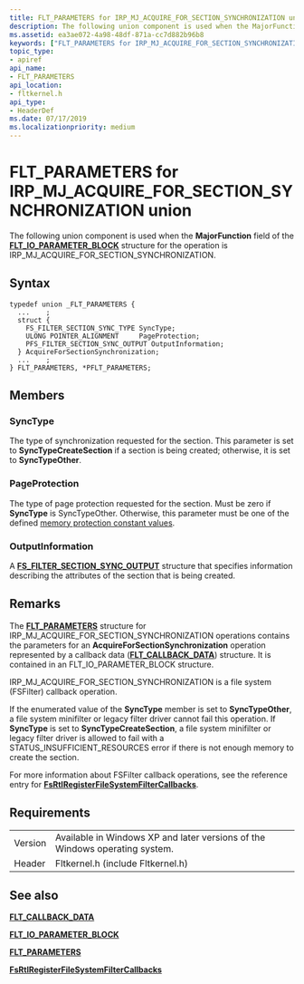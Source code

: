 ```yaml
---
title: FLT_PARAMETERS for IRP_MJ_ACQUIRE_FOR_SECTION_SYNCHRONIZATION union
description: The following union component is used when the MajorFunction field of the FLT_IO_PARAMETER_BLOCK structure for the operation is IRP_MJ_ACQUIRE_FOR_SECTION_SYNCHRONIZATION.
ms.assetid: ea3ae072-4a98-48df-871a-cc7d882b96b8
keywords: ["FLT_PARAMETERS for IRP_MJ_ACQUIRE_FOR_SECTION_SYNCHRONIZATION union Installable File System Drivers", "FLT_PARAMETERS union Installable File System Drivers", "PFLT_PARAMETERS union pointer Installable File System Drivers"]
topic_type:
- apiref
api_name:
- FLT_PARAMETERS
api_location:
- fltkernel.h
api_type:
- HeaderDef
ms.date: 07/17/2019
ms.localizationpriority: medium
---
```


# FLT_PARAMETERS for IRP_MJ_ACQUIRE_FOR_SECTION_SYNCHRONIZATION union

The following union component is used when the **MajorFunction** field of the [**FLT_IO_PARAMETER_BLOCK**](https://docs.microsoft.com/windows-hardware/drivers/ddi/fltkernel/ns-fltkernel-_flt_io_parameter_block) structure for the operation is IRP_MJ_ACQUIRE_FOR_SECTION_SYNCHRONIZATION.

## Syntax

```ManagedCPlusPlus
typedef union _FLT_PARAMETERS {
  ...    ;
  struct {
    FS_FILTER_SECTION_SYNC_TYPE SyncType;
    ULONG POINTER_ALIGNMENT     PageProtection;
    PFS_FILTER_SECTION_SYNC_OUTPUT OutputInformation;
  } AcquireForSectionSynchronization;
  ...    ;
} FLT_PARAMETERS, *PFLT_PARAMETERS;
```

## Members

### SyncType  

The type of synchronization requested for the section. This parameter is set to **SyncTypeCreateSection** if a section is being created; otherwise, it is set to **SyncTypeOther**.

### PageProtection

The type of page protection requested for the section. Must be zero if **SyncType** is SyncTypeOther. Otherwise, this parameter must be one of the defined [memory protection constant values](https://docs.microsoft.com/windows/win32/memory/memory-protection-constants).

### OutputInformation

A [**FS_FILTER_SECTION_SYNC_OUTPUT**](https://docs.microsoft.com/windows-hardware/drivers/ddi/ntifs/ns-ntifs-_fs_filter_section_sync_output) structure that specifies information describing the attributes of the section that is being created.

## Remarks

The [**FLT_PARAMETERS**](https://docs.microsoft.com/windows-hardware/drivers/ddi/fltkernel/ns-fltkernel-_flt_parameters) structure for IRP_MJ_ACQUIRE_FOR_SECTION_SYNCHRONIZATION operations contains the parameters for an **AcquireForSectionSynchronization** operation represented by a callback data ([**FLT_CALLBACK_DATA**](https://docs.microsoft.com/windows-hardware/drivers/ddi/fltkernel/ns-fltkernel-_flt_callback_data)) structure. It is contained in an FLT_IO_PARAMETER_BLOCK structure.

IRP_MJ_ACQUIRE_FOR_SECTION_SYNCHRONIZATION is a file system (FSFilter) callback operation.

If the enumerated value of the **SyncType** member is set to **SyncTypeOther**, a file system minifilter or legacy filter driver cannot fail this operation. If **SyncType** is set to **SyncTypeCreateSection**, a file system minifilter or legacy filter driver is allowed to fail with a STATUS_INSUFFICIENT_RESOURCES error if there is not enough memory to create the section.

For more information about FSFilter callback operations, see the reference entry for [**FsRtlRegisterFileSystemFilterCallbacks**](https://docs.microsoft.com/windows-hardware/drivers/ddi/ntifs/nf-ntifs-fsrtlregisterfilesystemfiltercallbacks).

## Requirements

| | |
| ------- | ------- |
| Version | Available in Windows XP and later versions of the Windows operating system. |
| Header    | Fltkernel.h (include Fltkernel.h) |

## See also

[**FLT_CALLBACK_DATA**](https://docs.microsoft.com/windows-hardware/drivers/ddi/fltkernel/ns-fltkernel-_flt_callback_data)

[**FLT_IO_PARAMETER_BLOCK**](https://docs.microsoft.com/windows-hardware/drivers/ddi/fltkernel/ns-fltkernel-_flt_io_parameter_block)

[**FLT_PARAMETERS**](https://docs.microsoft.com/windows-hardware/drivers/ddi/fltkernel/ns-fltkernel-_flt_parameters)

[**FsRtlRegisterFileSystemFilterCallbacks**](https://docs.microsoft.com/windows-hardware/drivers/ddi/ntifs/nf-ntifs-fsrtlregisterfilesystemfiltercallbacks)
